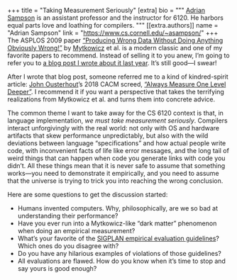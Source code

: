 +++
title = "Taking Measurement Seriously"
[extra]
bio = """
[Adrian Sampson](https://www.cs.cornell.edu/~asampson/) is an assistant professor and the instructor for 6120. He harbors equal parts love and loathing for compilers.
"""
[[extra.authors]]
name = "Adrian Sampson"
link = "https://www.cs.cornell.edu/~asampson/"
+++
The ASPLOS 2009 paper [“Producing Wrong Data Without Doing Anything Obviously Wrong!”][paper] by [Mytkowicz][toddm] et al. is a modern classic and one of my favorite papers to recommend.
Instead of selling it to you anew, I’m going to refer you to [a blog post I wrote about it last year][2019post].
It’s still good—I swear!

After I wrote that blog post, someone referred me to a kind of kindred-spirit article: [John Ousterhout][ousterhout]’s 2018 CACM screed, [“Always Measure One Level Deeper”][ousterhout-cacm].
I recommend it if you want a perspective that takes the terrifying realizations from Mytkowicz et al. and turns them into concrete advice.

The common theme I want to take away for the CS 6120 context is that, in language implementation, *we must take measurement seriously*.
Compilers interact unforgivingly with the real world: not only with OS and hardware artifacts that skew performance unpredictably, but also with the wild deviations between language “specifications” and how actual people write code, with inconvenient facts of life like error messages, and the long tail of weird things that can happen when code you generate links with code you didn’t.
All these things mean that it is never safe to assume that something works—you need to demonstrate it empirically, and you need to assume that the universe is trying to trick you into reaching the wrong conclusion.

Here are some questions to get the discussion started:

* Humans invented computers. Why, philosophically, are we so bad at understanding their performance?
* Have you ever run into a Mytkowicz-like “dark matter” phenomenon when doing an empirical measurement?
* What’s your favorite of the [SIGPLAN empirical evaluation guidelines][eeg]? Which ones do you disagree with?
* Do you have any hilarious examples of violations of those guidelines?
* All evaluations are flawed. How do you know when it’s time to stop and say yours is good enough?

[ousterhout]: https://web.stanford.edu/~ouster/
[ousterhout-cacm]: https://cacm.acm.org/magazines/2018/7/229031-always-measure-one-level-deeper/fulltext
[2019post]: https://www.cs.cornell.edu/courses/cs6120/2019fa/blog/measurement/
[paper]: https://dl.acm.org/citation.cfm?id=1508275
[toddm]: https://www.microsoft.com/en-us/research/people/toddm/
[eeg]: https://www.sigplan.org/Resources/EmpiricalEvaluation/
